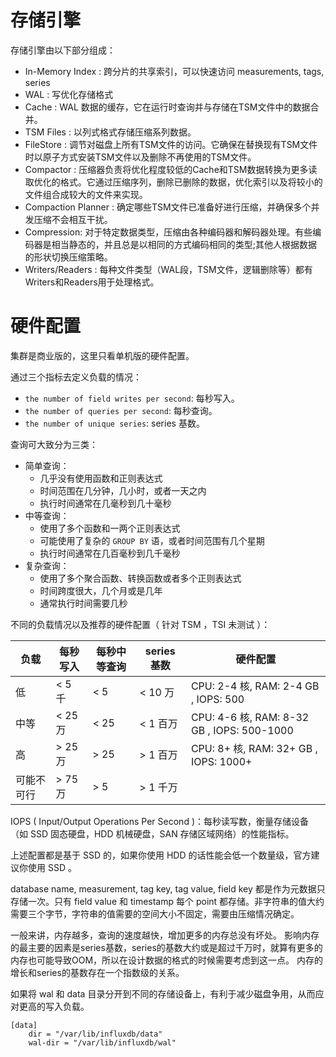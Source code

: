 # 存储引擎
存储引擎由以下部分组成：
- In-Memory Index : 跨分片的共享索引，可以快速访问 measurements, tags, series
- WAL : 写优化存储格式
- Cache : WAL 数据的缓存，它在运行时查询并与存储在TSM文件中的数据合并。
- TSM Files : 以列式格式存储压缩系列数据。
- FileStore : 调节对磁盘上所有TSM文件的访问。它确保在替换现有TSM文件时以原子方式安装TSM文件以及删除不再使用的TSM文件。
- Compactor : 压缩器负责将优化程度较低的Cache和TSM数据转换为更多读取优化的格式。它通过压缩序列，删除已删除的数据，优化索引以及将较小的文件组合成较大的文件来实现。
- Compaction Planner : 确定哪些TSM文件已准备好进行压缩，并确保多个并发压缩不会相互干扰。
- Compression: 对于特定数据类型，压缩由各种编码器和解码器处理。有些编码器是相当静态的，并且总是以相同的方式编码相同的类型;其他人根据数据的形状切换压缩策略。
- Writers/Readers : 每种文件类型（WAL段，TSM文件，逻辑删除等）都有Writers和Readers用于处理格式。

# 硬件配置
集群是商业版的，这里只看单机版的硬件配置。

通过三个指标去定义负载的情况：
- `the number of field writes per second`: 每秒写入。
- `the number of queries per second`: 每秒查询。
- `the number of unique series`: series 基数。

查询可大致分为三类：
- 简单查询：
    - 几乎没有使用函数和正则表达式
    - 时间范围在几分钟，几小时，或者一天之内
    - 执行时间通常在几毫秒到几十毫秒
- 中等查询：
    - 使用了多个函数和一两个正则表达式
    - 可能使用了复杂的 `GROUP BY` 语，或者时间范围有几个星期
    - 执行时间通常在几百毫秒到几千毫秒
- 复杂查询：
    - 使用了多个聚合函数、转换函数或者多个正则表达式
    - 时间跨度很大，几个月或是几年
    - 通常执行时间需要几秒

不同的负载情况以及推荐的硬件配置（ 针对 TSM ，TSI 未测试 ）：

负载                |   每秒写入 |  每秒中等查询 |  series 基数 |  硬件配置
---- | ---- |  ---- | ---- | ----
低	                |  < 5 千   |  < 5        |  < 10 万    | CPU: 2-4 核, RAM: 2-4 GB , IOPS: 500
中等                |	< 25 万  | < 25        |  < 1 百万   | CPU: 4-6 核, RAM: 8-32 GB , IOPS: 500-1000
高	                |   > 25 万 |  > 25       |  > 1 百万   | CPU: 8+ 核, RAM: 32+ GB , IOPS: 1000+
可能不可行           |   > 75 万  | > 5        |  > 1 千万     

IOPS ( Input/Output Operations Per Second )：每秒读写数，衡量存储设备（如 SSD 固态硬盘，HDD 机械硬盘，SAN 存储区域网络）的性能指标。

上述配置都是基于 SSD 的，如果你使用 HDD 的话性能会低一个数量级，官方建议你使用 SSD 。

database name, measurement, tag key, tag value, field key 都是作为元数据只存储一次。只有 field value 和 timestamp 每个 point 都存储。非字符串的值大约需要三个字节，字符串的值需要的空间大小不固定，需要由压缩情况确定。


一般来讲，内存越多，查询的速度越快，增加更多的内存总没有坏处。
影响内存的最主要的因素是series基数，series的基数大约或是超过千万时，就算有更多的内存也可能导致OOM，所以在设计数据的格式的时候需要考虑到这一点。
内存的增长和series的基数存在一个指数级的关系。

如果将 wal 和 data 目录分开到不同的存储设备上，有利于减少磁盘争用，从而应对更高的写入负载。
```
[data]
    dir = "/var/lib/influxdb/data"
    wal-dir = "/var/lib/influxdb/wal"
```